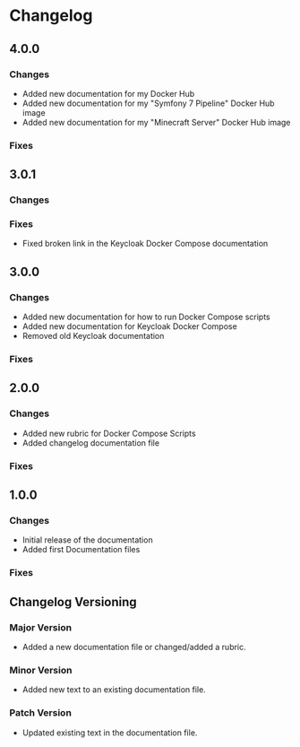 # Changelog

## 4.0.0

### Changes
- Added new documentation for my Docker Hub
- Added new documentation for my "Symfony 7 Pipeline" Docker Hub image
- Added new documentation for my "Minecraft Server" Docker Hub image

### Fixes

## 3.0.1

### Changes

### Fixes

- Fixed broken link in the Keycloak Docker Compose documentation

## 3.0.0

### Changes
- Added new documentation for how to run Docker Compose scripts
- Added new documentation for Keycloak Docker Compose
- Removed old Keycloak documentation

### Fixes

## 2.0.0

### Changes
- Added new rubric for Docker Compose Scripts
- Added changelog documentation file

### Fixes

## 1.0.0

### Changes
- Initial release of the documentation
- Added first Documentation files

### Fixes

## Changelog Versioning

### Major Version
- Added a new documentation file or changed/added a rubric.

### Minor Version
- Added new text to an existing documentation file.

### Patch Version
- Updated existing text in the documentation file.
